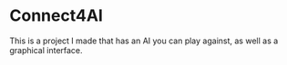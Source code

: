 # Connect4AI
 This is a project I made that has an AI you can play against, as well as a graphical interface.
